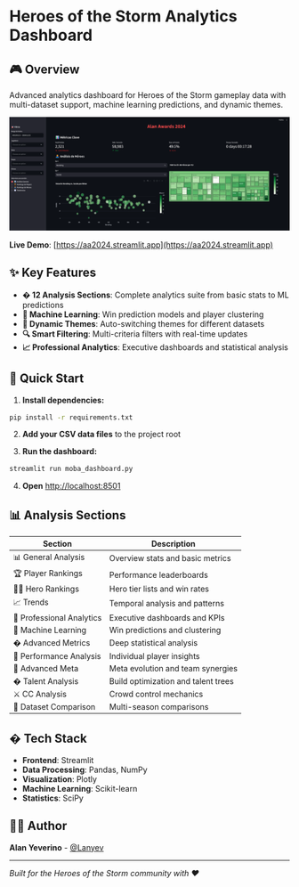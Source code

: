 # Heroes of the Storm Analytics Dashboard

## 🎮 Overview
Advanced analytics dashboard for Heroes of the Storm gameplay data with multi-dataset support, machine learning predictions, and dynamic themes.

![Dashboard Preview](images/ss.png)

**Live Demo**: [https://aa2024.streamlit.app](https://aa2024.streamlit.app)

## ✨ Key Features
- **� 12 Analysis Sections**: Complete analytics suite from basic stats to ML predictions
- **🤖 Machine Learning**: Win prediction models and player clustering
- **🎨 Dynamic Themes**: Auto-switching themes for different datasets
- **🔍 Smart Filtering**: Multi-criteria filters with real-time updates
- **📈 Professional Analytics**: Executive dashboards and statistical analysis

## 🚀 Quick Start

1. **Install dependencies:**
```bash
pip install -r requirements.txt
```

2. **Add your CSV data files** to the project root

3. **Run the dashboard:**
```bash
streamlit run moba_dashboard.py
```

4. **Open** [http://localhost:8501](http://localhost:8501)

## 📊 Analysis Sections
| Section | Description |
|---------|-------------|
| 📊 General Analysis | Overview stats and basic metrics |
| 🏆 Player Rankings | Performance leaderboards |
| 🦸‍♂️ Hero Rankings | Hero tier lists and win rates |
| 📈 Trends | Temporal analysis and patterns |
| 🚀 Professional Analytics | Executive dashboards and KPIs |
| 🤖 Machine Learning | Win predictions and clustering |
| � Advanced Metrics | Deep statistical analysis |
| 👥 Performance Analysis | Individual player insights |
| 🧬 Advanced Meta | Meta evolution and team synergies |
| � Talent Analysis | Build optimization and talent trees |
| ⚔️ CC Analysis | Crowd control mechanics |
| 🔄 Dataset Comparison | Multi-season comparisons |

## �️ Tech Stack
- **Frontend**: Streamlit
- **Data Processing**: Pandas, NumPy
- **Visualization**: Plotly
- **Machine Learning**: Scikit-learn
- **Statistics**: SciPy

## 👨‍💻 Author
**Alan Yeverino** - [@Lanyev](https://github.com/Lanyev)

---
*Built for the Heroes of the Storm community with ❤️*
